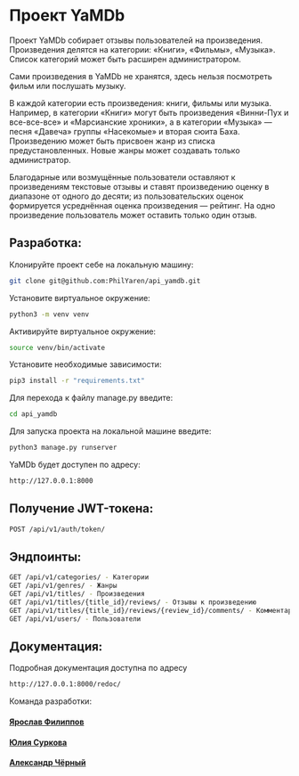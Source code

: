 # Проект YaMDb

Проект YaMDb собирает отзывы пользователей на произведения. Произведения делятся на категории: «Книги», «Фильмы», «Музыка». Список категорий может быть расширен администратором.

Сами произведения в YaMDb не хранятся, здесь нельзя посмотреть фильм или послушать музыку.

В каждой категории есть произведения: книги, фильмы или музыка. Например, в категории «Книги» могут быть произведения «Винни-Пух и все-все-все» и «Марсианские хроники», а в категории «Музыка» — песня «Давеча» группы «Насекомые» и вторая сюита Баха.
Произведению может быть присвоен жанр из списка предустановленных. Новые жанры может создавать только администратор.

Благодарные или возмущённые пользователи оставляют к произведениям текстовые отзывы и ставят произведению оценку в диапазоне от одного до десяти; из пользовательских оценок формируется усреднённая оценка произведения — рейтинг. На одно произведение пользователь может оставить только один отзыв.

## Разработка:
Клонируйте проект себе на локальную машину:
```bash
git clone git@github.com:PhilYaren/api_yamdb.git
```
Установите виртуальное окружение:
```bash
python3 -m venv venv
```

Активируйте виртуальное окружение:
```bash
source venv/bin/activate
```

Установите необходимые зависимости:
```bash
pip3 install -r "requirements.txt"
```

Для перехода к файлу manage.py введите:
```bash
cd api_yamdb
```

Для запуска проекта на локальной машине введите:
```bash
python3 manage.py runserver
```

YaMDb будет доступен по адресу:
```bash
http://127.0.0.1:8000
```

## Получение JWT-токена:
```bash
POST /api/v1/auth/token/
```

## Эндпоинты:
```bash
GET /api/v1/categories/ - Категории
GET /api/v1/genres/ - Жанры
GET /api/v1/titles/ - Произведения
GET /api/v1/titles/{title_id}/reviews/ - Отзывы к произведению
GET /api/v1/titles/{title_id}/reviews/{review_id}/comments/ - Комментарии к отзыву
GET /api/v1/users/ - Пользователи
```

## Документация:
Подробная документация доступна по адресу
```bash
http://127.0.0.1:8000/redoc/
```

Команда разработки:
#### [Ярослав Филиппов](https://github.com/PhilYaren)
#### [Юлия Суркова](https://github.com/Juliosity)
#### [Александр Чёрный](https://github.com/chyornyy)
